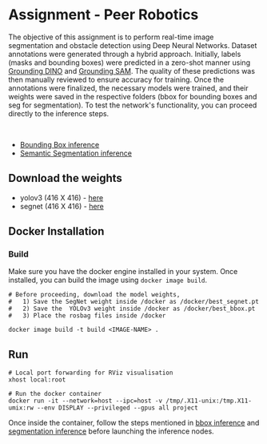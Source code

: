 # Assignment - Peer Robotics
The objective of this assignment is to perform real-time image segmentation and obstacle detection using Deep Neural Networks. Dataset annotations were generated through a hybrid approach. Initially, labels (masks and bounding boxes) were predicted in a zero-shot manner using [Grounding DINO](https://github.com/IDEA-Research/GroundingDINO) and [Grounding SAM](https://github.com/IDEA-Research/Grounded-Segment-Anything). The quality of these predictions was then manually reviewed to ensure accuracy for training. Once the annotations were finalized, the necessary models were trained, and their weights were saved in the respective folders (bbox for bounding boxes and seg for segmentation). To test the network's functionality, you can proceed directly to the inference steps.

<br>

- [Bounding Box inference](./bbox/README.md)  
- [Semantic Segmentation inference](./seg/README.md)

## Download the weights
- yolov3 (416 X 416) - [here](https://drive.google.com/file/d/13NHccIt-mt-Jmsx1Dwe34q1tS3qJwaCS/view?usp=sharing)
- segnet (416 X 416) - [here](https://drive.google.com/file/d/1V0Ax7RgARmh00KV3CjMrs1TXdk3zrDib/view?usp=sharing) 


## Docker Installation 
### Build
Make sure you have the docker engine installed in your system. Once installed, you can build the image using `docker image build`. 

```
# Before proceeding, download the model weights,
#   1) Save the SegNet weight inside /docker as /docker/best_segnet.pt
#   2) Save the  YOLOv3 weight inside /docker as /docker/best_bbox.pt
#   3) Place the rosbag files inside /docker

docker image build -t build <IMAGE-NAME> .

```
## Run 
```
# Local port forwarding for RViz visualisation
xhost local:root

# Run the docker container
docker run -it --network=host --ipc=host -v /tmp/.X11-unix:/tmp.X11-umix:rw --env DISPLAY --privileged --gpus all project
```

Once inside the container, follow the steps mentioned in 
[bbox inference](./bbox/README.md) and [segmentation inference](./seg/README.md) before launching the inference nodes. 

